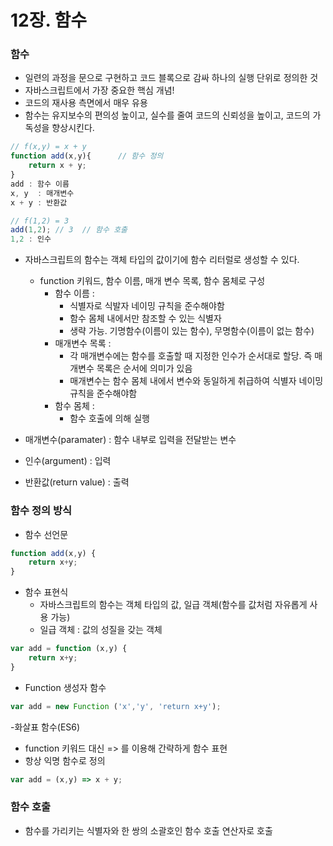 # 12장. 함수

### 함수
- 일련의 과정을 문으로 구현하고 코드 블록으로 감싸 하나의 실행 단위로 정의한 것
- 자바스크립트에서 가장 중요한 핵심 개념!
- 코드의 재사용 측면에서 매우 유용
- 함수는 유지보수의 편의성 높이고, 실수를 줄여 코드의 신뢰성을 높이고, 코드의 가독성을 향상시킨다.

```jsx
// f(x,y) = x + y
function add(x,y){      // 함수 정의
    return x + y;
}   
add : 함수 이름
x, y  : 매개변수
x + y : 반환값

// f(1,2) = 3
add(1,2); // 3  // 함수 호출
1,2 : 인수
```


- 자바스크립트의 함수는 객체 타입의 값이기에 함수 리터럴로 생성할 수 있다.
  - function 키워드, 함수 이름, 매개 변수 목록, 함수 몸체로 구성
    - 함수 이름 : 
      - 식별자로 식발자 네이밍 규칙을 준수해야함
      - 함수 몸체 내에서만 참조할 수 있는 식별자
      - 생략 가능. 기명함수(이름이 있는 함수), 무명함수(이름이 없는 함수)
    - 매개변수 목록 :
      - 각 매개변수에는 함수를 호출할 때 지정한 인수가 순서대로 할당. 즉 매개변수 목록은 순서에 의미가 있음
      - 매개변수는 함수 몸체 내에서 변수와 동일하게 취급하여 식별자 네이밍 규칙을 준수해야함
    - 함수 몸체 :
      - 함수 호출에 의해 실행
  
- 매개변수(paramater) : 함수 내부로 입력을 전달받는 변수
- 인수(argument) : 입력
- 반환값(return value) : 출력

### 함수 정의 방식
- 함수 선언문
  
```jsx
function add(x,y) {
    return x+y;
}
```

- 함수 표현식
   - 자바스크립트의 함수는 객체 타입의 값, 일급 객체(함수를 값처럼 자유롭게 사용 가능)
   - 일급 객체 : 값의 성질을 갖는 객체
```jsx
var add = function (x,y) {
    return x+y;
}
```

- Function 생성자 함수
 ```jsx
var add = new Function ('x','y', 'return x+y');
```
-화살표 함수(ES6)
  - function 키워드 대신 => 를 이용해 간략하게 함수 표현
  - 항상 익명 함수로 정의
```jsx
var add = (x,y) => x + y;
```

### 함수 호출
- 함수를 가리키는 식별자와 한 쌍의 소괄호인 함수 호출 연산자로 호출